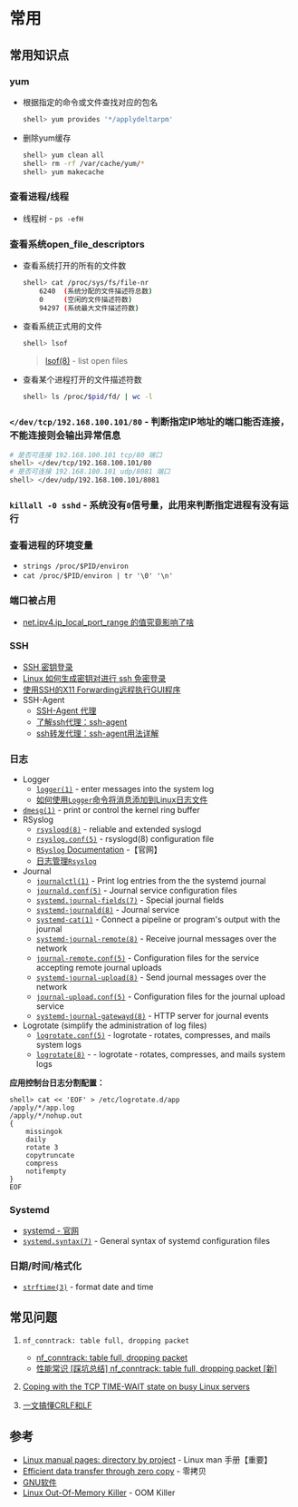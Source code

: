 # 常用

## 常用知识点

### yum

* 根据指定的命令或文件查找对应的包名
    ```bash
    shell> yum provides '*/applydeltarpm'
    ```
* 删除yum缓存
    ```bash
    shell> yum clean all
    shell> rm -rf /var/cache/yum/*
    shell> yum makecache
    ```

### 查看进程/线程

* 线程树 - `ps -efH`


### 查看系统open_file_descriptors
    
* 查看系统打开的所有的文件数
    ```bash
    shell> cat /proc/sys/fs/file-nr
        6240  (系统分配的文件描述符总数)
        0     (空闲的文件描述符数)
        94297 (系统最大文件描述符数)
    ```
* 查看系统正式用的文件
    ```bash
    shell> lsof
    ```
  > [lsof(8)](https://man7.org/linux/man-pages/man8/lsof.8.html) - list open files
* 查看某个进程打开的文件描述符数
    ```bash
    shell> ls /proc/$pid/fd/ | wc -l
    ```

### `</dev/tcp/192.168.100.101/80` - 判断指定IP地址的端口能否连接，不能连接则会输出异常信息

```bash
# 是否可连接 192.168.100.101 tcp/80 端口
shell> </dev/tcp/192.168.100.101/80
# 是否可连接 192.168.100.101 udp/8081 端口
shell> </dev/udp/192.168.100.101/8081
```

### `killall -0 sshd` - 系统没有`0`信号量，此用来判断指定进程有没有运行


### 查看进程的环境变量

* `strings /proc/$PID/environ`
* `cat /proc/$PID/environ | tr '\0' '\n'`

### 端口被占用

* [net.ipv4.ip_local_port_range 的值究竟影响了啥](https://mozillazg.com/2019/05/linux-what-net.ipv4.ip_local_port_range-effect-or-mean.html)


### SSH

* [SSH 密钥登录](https://wangdoc.com/ssh/key.html)
* [Linux 如何生成密钥对进行 ssh 免密登录](https://segmentfault.com/a/1190000024575872)
* [使用SSH的X11 Forwarding远程执行GUI程序](https://www.jianshu.com/p/24663f3491fa)
* SSH-Agent
  * [SSH-Agent 代理](https://poison77.com/2020/06/07/ssh-agent/)
  * [了解ssh代理：ssh-agent](https://www.zsythink.net/archives/2407)
  * [ssh转发代理：ssh-agent用法详解](https://www.cnblogs.com/f-ck-need-u/p/10484531.html)

### 日志

* Logger
  * [`logger(1)`](https://man7.org/linux/man-pages/man1/logger.1.html) - enter messages into the system log
  * [如何使用`Logger`命令将消息添加到Linux日志文件](https://www.linuxprobe.com/logger-linux-methods.html)
* [`dmesg(1)`](https://man7.org/linux/man-pages/man1/dmesg.1.html) - print or control the kernel ring buffer
* RSyslog
  * [`rsyslogd(8)`](https://man7.org/linux/man-pages/man8/rsyslogd.8.html) - reliable and extended syslogd
  * [`rsyslog.conf(5)`](https://man7.org/linux/man-pages/man5/rsyslog.conf.5.html) - rsyslogd(8) configuration file
  * [`RSyslog` Documentation](https://www.rsyslog.com/doc/v8-stable/index.html) -【官网】
  * [日志管理`Rsyslog`](https://www.jianshu.com/p/e129ed893362)
* Journal
  * [`journalctl(1)`](https://man7.org/linux/man-pages/man1/journalctl.1.html) - Print log entries from the the systemd journal
  * [`journald.conf(5)`](https://man7.org/linux/man-pages/man5/journald.conf.5.html) - Journal service configuration files
  * [`systemd.journal-fields(7)`](https://man7.org/linux/man-pages/man7/systemd.journal-fields.7.html) - Special journal fields
  * [`systemd-journald(8)`](https://man7.org/linux/man-pages/man8/systemd-journald.8.html) - Journal service
  * [`systemd-cat(1)`](https://man7.org/linux/man-pages/man1/systemd-cat.1.html) - Connect a pipeline or program's output with the journal
  * [`systemd-journal-remote(8)`](https://man7.org/linux/man-pages/man8/systemd-journal-remote.8.html) - Receive journal messages over the network
  * [`journal-remote.conf(5)`](https://man7.org/linux/man-pages/man5/journal-remote.conf.5.html) - Configuration files for the service accepting remote journal uploads
  * [`systemd-journal-upload(8)`](https://man7.org/linux/man-pages/man8/systemd-journal-upload.service.8.html) - Send journal messages over the network
  * [`journal-upload.conf(5)`](https://man7.org/linux/man-pages/man5/journal-upload.conf.5.html) - Configuration files for the journal upload service
  * [`systemd-journal-gatewayd(8)`](https://man7.org/linux/man-pages/man8/systemd-journal-gatewayd.8.html) - HTTP server for journal events
* Logrotate (simplify the administration of log files)
  * [`logrotate.conf(5)`](https://man7.org/linux/man-pages/man5/logrotate.conf.5.html) - logrotate ‐ rotates, compresses, and mails system logs
  * [`logrotate(8)`](https://man7.org/linux/man-pages/man8/logrotate.8.html) -  - logrotate ‐ rotates, compresses, and mails system logs

**应用控制台日志分割配置：**
```shell
shell> cat << 'EOF' > /etc/logrotate.d/app
/apply/*/app.log
/apply/*/nohup.out
{
    missingok
    daily
    rotate 3
    copytruncate
    compress
    notifempty
}
EOF
```

### Systemd

* [systemd - 官网](https://systemd.io/)
* [`systemd.syntax(7)`](https://man7.org/linux/man-pages/man7/systemd.syntax.7.html) - General syntax of systemd configuration files

### 日期/时间/格式化

* [`strftime(3)`](https://man7.org/linux/man-pages/man3/strftime.3.html) - format date and time

## 常见问题

1. `nf_conntrack: table full, dropping packet`
   * [nf_conntrack: table full, dropping packet](https://morganwu277.github.io/2018/05/26/Solve-production-issue-of-nf-conntrack-table-full-dropping-packet/)
   * [性能常识 [踩坑总结] nf_conntrack: table full, dropping packet [新]](https://testerhome.com/topics/15824)

2. [Coping with the TCP TIME-WAIT state on busy Linux servers](https://vincent.bernat.ch/en/blog/2014-tcp-time-wait-state-linux)

3. [一文搞懂CRLF和LF](https://www.mdnice.com/writing/5dcb6caf12db4dcb8a05bfe55dcb044d)

## 参考

* [Linux manual pages: directory by project](https://man7.org/linux/man-pages/dir_by_project.html) - Linux man 手册【重要】
* [Efficient data transfer through zero copy](https://developer.ibm.com/articles/j-zerocopy/) - 零拷贝
* [GNU软件](https://www.gnu.org/software/software.html)
* [Linux Out-Of-Memory Killer](https://rakeshjain-devops.medium.com/linux-out-of-memory-killer-31e477a45759) - OOM Killer


